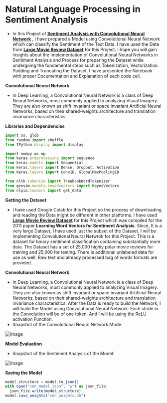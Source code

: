 # **Natural Language Processing in Sentiment Analysis**
- In this Project of [**Sentiment Analysis with Convolutional Neural Network**](https://github.com/ThinamXx/CNN__SentimentAnalysis/blob/master/SentimentAnalysis%20with%20CNN.ipynb) , I have prepared a Model using Convolutional Neural Network which can classify the Sentiment of the Text Data. I have used the Data from [**Large Movie Review Dataset**](https://ai.stanford.edu/~amaas/data/sentiment/#:~:text=This%20is%20a%20dataset%20for,data%20for%20use%20as%20well.) for this Project. I hope you will gain insights about the Implementation of Convolutional Neural Networks in Sentiment Analysis and Process for preparing the Dataset while undergoing the fundamental steps such as Tokenization, Vectorization. Padding and Truncating the Dataset. I have presented the Notebook with proper Documentation and Explanation of each code cell. 

**Convolutional Neural Network**
- In Deep Learning, a Convolutional Neural Network is a class of Deep Neural Networks, most commonly applied to analyzing Visual Imagery. They are also known as shift invariant or space invariant Artificial Neural Networks, based on their shared-weights architecture and translation invariance characteristics.

**Libraries and Dependencies**

```javascript
import os, glob
from random import shuffle
from IPython.display import display

import numpy as np                                      
from keras.preprocessing import sequence                
from keras.models import Sequential                     
from keras.layers import Dense, Dropout, Activation     
from keras.layers import Conv1D, GlobalMaxPooling1D     

from nltk.tokenize import TreebankWordTokenizer         
from gensim.models.keyedvectors import KeyedVectors
from nlpia.loaders import get_data    
```

**Getting the Dataset**
- I have used Google Colab for this Project so the process of downloading and reading the Data might be different in other platforms. I have used [**Large Movie Review Dataset**](https://ai.stanford.edu/~amaas/data/sentiment/#:~:text=This%20is%20a%20dataset%20for,data%20for%20use%20as%20well.) for this Project  which was compiled for the 2011 paper **Learning Word Vectors for Sentiment Analysis**. Since, It is a very large Dataset, I have used just the subset of the Dataset. I will be Implementing Convolutional Neural Netwrok for this Project. This is a dataset for binary sentiment classification containing substantially more data. The Dataset has a set of 25,000 highly polar movie reviews for training and 25,000 for testing. There is additional unlabeled data for use as well. Raw text and already processed bag of words formats are provided. 

**Convolutional Neural Network**
- In Deep Learning, a Convolutional Neural Network is a class of Deep Neural Networks, most commonly applied to analyzing Visual Imagery. They are also known as shift invariant or space invariant Artificial Neural Networks, based on their shared-weights architecture and translation invariance characteristics. After the Data is ready to build the Network, I will build the Model using Convolutional Neural Network. Each stride in the Convolution will be of one token. And I will be using the ReLU activation Function.
- Snapshot of the Convolutional Neural Network Mode:

![Image](https://github.com/ThinamXx/66Days__NaturalLanguageProcessing/blob/master/Images/02.PNG)

**Model Evaluation**
- Snapshot of the Sentiment Analysis of the Model:

![Image](https://github.com/ThinamXx/66Days__NaturalLanguageProcessing/blob/master/Images/O3.PNG)

**Saving the Model**

```javascript
model_structure = model.to_json()                            
with open("cnn_model.json", "w") as json_file:
  json_file.write(model_structure)
model.save_weights("cnn_weights.h5")
```

